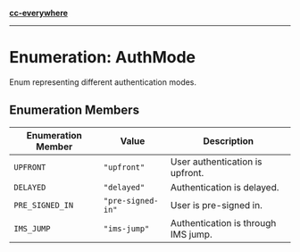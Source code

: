 [**cc-everywhere**](../../../../../index.md)

***

# Enumeration: AuthMode

Enum representing different authentication modes.

## Enumeration Members

| Enumeration Member | Value | Description |
| ------ | ------ | ------ |
| `UPFRONT` | `"upfront"` | User authentication is upfront. |
| `DELAYED` | `"delayed"` | Authentication is delayed. |
| `PRE_SIGNED_IN` | `"pre-signed-in"` | User is pre-signed in. |
| `IMS_JUMP` | `"ims-jump"` | Authentication is through IMS jump. |
